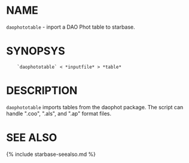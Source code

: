 
NAME
====

`daophototable` - inport a DAO Phot table to starbase.

SYNOPSYS
========

```
    `daophototable` < *inputfile* > *table*
```


DESCRIPTION
===========

`daophototable` imports tables from the daophot package.  The script can
handle ".coo", ".als", and ".ap" format files.

SEE ALSO
========

{% include starbase-seealso.md %}

